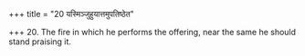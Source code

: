 +++
title = "20 यस्मिञ्जुहुयात्तमुपतिष्ठेत"

+++
20. The fire in which he performs the offering, near the same he should stand praising it.  
